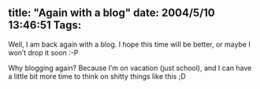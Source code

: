 title: "Again with a blog"
date: 2004/5/10 13:46:51
Tags: 
---
<p>Well, I am back again with a blog. I hope this time will be better, or maybe I won&#8217;t drop it soon :-P</p>

<p>Why blogging again? Because I&#8217;m on vacation (just school), and I can have a little bit more time to think on shitty things like this ;D</p>
